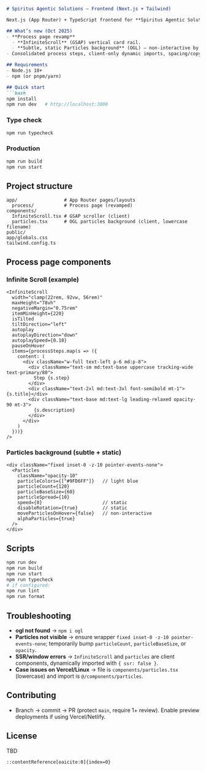 ````markdown
# Spiritus Agentic Solutions — Frontend (Next.js + Tailwind)

Next.js (App Router) + TypeScript frontend for **Spiritus Agentic Solutions (SAS)** with Tailwind and shadcn-style conventions.

## What’s new (Oct 2025)
- **Process page revamp**
  - **InfiniteScroll** (GSAP) vertical card rail.
  - **Subtle, static Particles background** (OGL) — non-interactive by default.
- Consolidated process steps, client-only dynamic imports, spacing/copy tweaks.

## Requirements
- Node.js 18+
- npm (or pnpm/yarn)

## Quick start
```bash
npm install
npm run dev   # http://localhost:3000
````

### Type check

```bash
npm run typecheck
```

### Production

```bash
npm run build
npm run start
```

## Project structure

```
app/                 # App Router pages/layouts
  process/           # Process page (revamped)
components/
  InfiniteScroll.tsx # GSAP scroller (client)
  particles.tsx      # OGL particles background (client, lowercase filename)
public/
app/globals.css
tailwind.config.ts
```

## Process page components

### Infinite Scroll (example)

```tsx
<InfiniteScroll
  width="clamp(22rem, 92vw, 56rem)"
  maxHeight="78vh"
  negativeMargin="0.75rem"
  itemMinHeight={220}
  isTilted
  tiltDirection="left"
  autoplay
  autoplayDirection="down"
  autoplaySpeed={0.18}
  pauseOnHover
  items={processSteps.map(s => ({
    content: (
      <div className="w-full text-left p-6 md:p-8">
        <div className="text-sm md:text-base uppercase tracking-wide text-primary/80">
          Step {s.step}
        </div>
        <div className="text-2xl md:text-3xl font-semibold mt-1">{s.title}</div>
        <div className="text-base md:text-lg leading-relaxed opacity-90 mt-3">
          {s.description}
        </div>
      </div>
    )
  }))}
/>
```

### Particles background (subtle + static)

```tsx
<div className="fixed inset-0 -z-10 pointer-events-none">
  <Particles
    className="opacity-10"
    particleColors={["#9FD6FF"]}   // light blue
    particleCount={120}
    particleBaseSize={60}
    particleSpread={10}
    speed={0}                      // static
    disableRotation={true}         // static
    moveParticlesOnHover={false}   // non-interactive
    alphaParticles={true}
  />
</div>
```

## Scripts

```bash
npm run dev
npm run build
npm run start
npm run typecheck
# if configured:
npm run lint
npm run format
```

## Troubleshooting

* **ogl not found** → `npm i ogl`
* **Particles not visible** → ensure wrapper `fixed inset-0 -z-10 pointer-events-none`; temporarily bump `particleCount`, `particleBaseSize`, or `opacity`.
* **SSR/window errors** → `InfiniteScroll` and `particles` are client components, dynamically imported with `{ ssr: false }`.
* **Case issues on Vercel/Linux** → file is `components/particles.tsx` (lowercase) and import is `@/components/particles`.

## Contributing

* Branch → commit → PR (protect `main`, require 1+ review). Enable preview deployments if using Vercel/Netlify.

## License

TBD

```
::contentReference[oaicite:0]{index=0}
```
